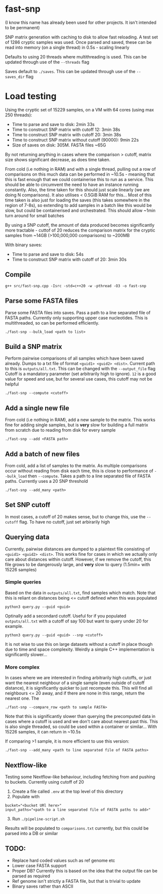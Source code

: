 # fast-snp
(I know this name has already been used for other projects. It isn't intended to be permanent)

SNP matrix generation with caching to disk to allow fast reloading.
A test set of 1286 cryptic samples was used. Once parsed and saved, these can be read into memory (on a single thread) in 0.5s - scaling linearly

Defaults to using 20 threads where multithreading is used. This can be updated through use of the `--threads` flag

Saves default to `./saves`. This can be updated through use of the `--saves_dir` flag

# Load testing
Using the cryptic set of 15229 samples, on a VM with 64 cores (using max 250 threads):

* Time to parse and save to disk: 2min 33s
* Time to construct SNP matrix with cutoff 12: 3min 38s
* Time to construct SNP matrix with cutoff 20: 3min 38s
* Time to construct SNP matrix without cutoff (90000): 9min 22s
* Size of saves on disk: 305M. FASTA files ~65G

By not returning anything in cases where the comparison > cutoff, matrix size shows significant decrease, as does time taken.

From cold (i.e nothing in RAM) and with a single thread, pulling out a row of comparisons on this much data can be performed in ~10.5s - meaning that this is fast enough that we could containerise this to run as a service. This should be able to circumvent the need to have an instance running constantly. Also, the time taken for this should just scale linearly (we are doing N comparisons).
It also utilises < 0.5GiB RAM for this...
Most of this time taken is also just for loading the saves (this takes somewhere in the region of 7-8s), so extending to add samples in a batch like this would be slow, but could be containerised and orchestrated. This should allow ~1min turn around for small batches

By using a SNP cutoff, the amount of data produced becomes significantly more tractable - cuttof of 20 reduces the comparison matrix for the cryptic samples from ~14GB (>100,000,000 comparisons) to ~200MB

With binary saves:
* Time to parse and save to disk: 54s
* Time to construct SNP matrix with cutoff of 20: 3min 30s

## Compile
```
g++ src/fast-snp.cpp -Isrc -std=c++20 -w -pthread -O3 -o fast-snp
```

## Parse some FASTA files
Parse some FASTA files into saves. Pass a path to a line separated file of FASTA paths. Currently only supporting upper case nucleotides. This is multithreaded, so can be performed efficiently.

```
./fast-snp --bulk_load <path to list>
```

## Build a SNP matrix
Perform pairwise comparisons of all samples which have been saved already. Dumps to a txt file of format `<guid1> <guid2> <dist>`. Current path to this is `outputs/all.txt`. This can be changed with the `--output_file` flag
Cutoff is a mandatory parameter (set arbitrarily high to ignore). `12` is a good value for speed and use, but for several use cases, this cutoff may not be helpful
```
./fast-snp --compute <cutoff>
```

## Add a single new file
From cold (i.e nothing in RAM), add a new sample to the matrix. This works fine for adding single samples, but is **very** slow for building a full matrix from scratch due to reading from disk for every sample
```
./fast-snp --add <FASTA path>
```

## Add a batch of new files
From cold, add a list of samples to the matrix. As multiple comparisons occur without reading from disk each time, this is close to performance of `--bulk_load` then `--compute`. Takes a path to a line separated file of FASTA paths. Currently uses a 20 SNP threshold
```
./fast-snp --add_many <path>
```

## Set SNP cutoff
In most cases, a cutoff of 20 makes sense, but to change this, use the `--cutoff` flag. To have no cutoff, just set arbirarily high

## Querying data
Currently, pairwise distances are dumped to a plaintext file consisting of `<guid1> <guid2> <dist>`. This works fine for cases in which we actually only care about distances within cutoff. However, if we remove the cutoff, this file grows to be dangerously large, and **very** slow to query (1.5min+ with 15226 samples)

### Simple queries
Based on the data in `outputs/all.txt`, find samples which match. Note that this is reliant on distances being <= cutoff defined when this was populated
```
python3 query.py --guid <guid>
```

Optinally add a secondard cutoff. Useful for if you populated `outputs/all.txt` with a cutoff of say 100 but want to query under 20 for example.
```
python3 query.py --guid <guid> --snp <cutoff>
```
It is not wise to use this on large datasets without a cutoff in place though due to time and space complexity. Weirdly a simple C++ implementation is significantly slower...


### More complex
In cases where we are interested in finding arbitrarily high cutoffs, or just want the nearest neighbour of a single sample (even outside of cutoff distance), it is significantly quicker to just recompute this. This will find all neighbours <= 20 away, and if there are none in this range, return the nearest one. The 
```
./fast-snp --compare_row <path to sample FASTA>
```
Note that this is significantly slower than querying the precomputed data in cases where a cutoff is used and we don't care about nearest past this. This is also single threaded, so could be used within a container or similar...
With 15226 samples, it can return in ~10.5s

If comparing >1 sample, it is more efficient to use this version:
```
./fast-snp --add_many <path to line separated file of FASTA paths>
```

## Nextflow-like
Testing some Nextflow-like behaviour, including fetching from and pushing to buckets. Currently using cutoff of 20
1. Create a file called `.env` at the top level of this directory
2. Populate with
```
bucket="<bucket URl here>"
input_paths="<path to a line separated file of FASTA paths to add>"
```
3. Run `./pipeline-script.sh`

Results will be populated to `comparisons.txt` currently, but this could be parsed into a DB or similar

## TODO:
* Replace hard coded values such as ref genome etc
* Lower case FASTA support
* Proper DB? Currently this is based on the idea that the output file can be parsed as required
* Ref genome isn't strictly a FASTA file, but that is trivial to update
* Binary saves rather than ASCII

